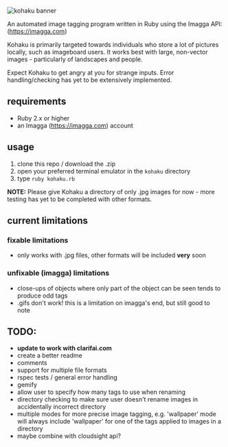 ![kohaku banner](https://my.mixtape.moe/okwbjv.png)

An automated image tagging program written in Ruby using the Imagga API: (https://imagga.com)

Kohaku is primarily targeted towards individuals who store a lot of pictures locally, such as imageboard users. It works best with large, non-vector images - particularly of landscapes and people.

Expect Kohaku to get angry at you for strange inputs. Error handling/checking has yet to be extensively implemented.

## requirements

* Ruby 2.x or higher
* an Imagga (https://imagga.com) account

## usage

1. clone this repo / download the .zip
2. open your preferred terminal emulator in the `kohaku` directory
3. type `ruby kohaku.rb`

**NOTE:** Please give Kohaku a directory of only .jpg images for now - more testing has yet to be completed with other formats.

## current limitations

### fixable limitations
* only works with .jpg files, other formats will be included **very** soon

### unfixable (imagga) limitations
* close-ups of objects where only part of the object can be seen tends to produce odd tags
* .gifs don't work! this is a limitation on imagga's end, but still good to note

## TODO:

* **update to work with clarifai.com**
* create a better readme
* comments
* support for multiple file formats
* rspec tests / general error handling
* gemify
* allow user to specify how many tags to use when renaming
* directory checking to make sure user doesn't rename images in accidentally incorrect directory
* multiple modes for more precise image tagging, e.g. 'wallpaper' mode will always include 'wallpaper' for one of the tags applied to images in a directory
* maybe combine with cloudsight api?
